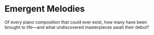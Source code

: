# Emergent Melodies

Of every piano composition that could ever exist, how many have been brought to life—and what undiscovered masterpieces await their debut?
